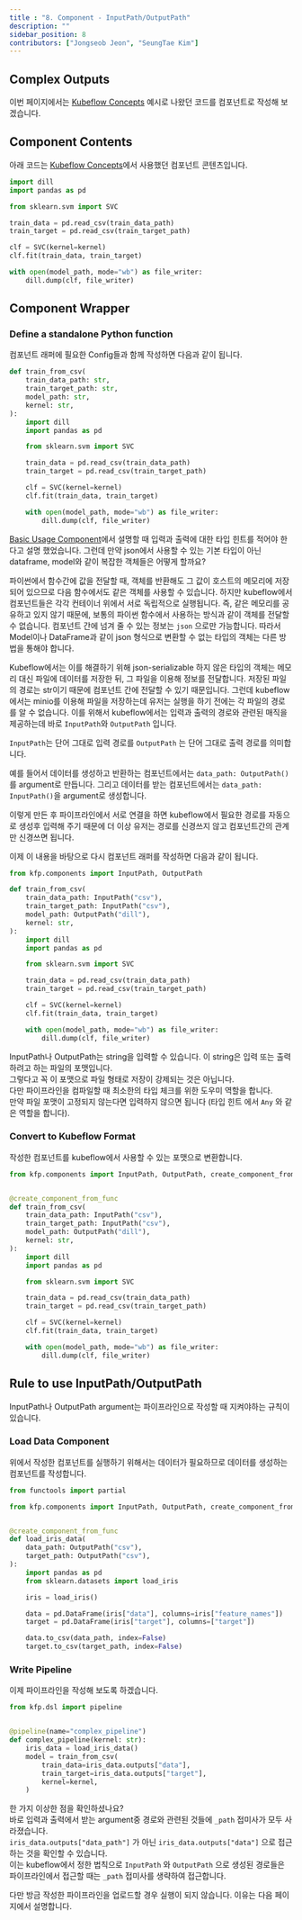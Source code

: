 ```yaml
---
title : "8. Component - InputPath/OutputPath"
description: ""
sidebar_position: 8
contributors: ["Jongseob Jeon", "SeungTae Kim"]
---
```



## Complex Outputs

이번 페이지에서는 [Kubeflow Concepts](../kubeflow/kubeflow-concepts.md#component-contents) 예시로 나왔던 코드를 컴포넌트로 작성해 보겠습니다.

## Component Contents

아래 코드는 [Kubeflow Concepts](../kubeflow/kubeflow-concepts.md#component-contents)에서 사용했던 컴포넌트 콘텐츠입니다.

```python
import dill
import pandas as pd

from sklearn.svm import SVC

train_data = pd.read_csv(train_data_path)
train_target = pd.read_csv(train_target_path)

clf = SVC(kernel=kernel)
clf.fit(train_data, train_target)

with open(model_path, mode="wb") as file_writer:
    dill.dump(clf, file_writer)
```

## Component Wrapper

### Define a standalone Python function

컴포넌트 래퍼에 필요한 Config들과 함께 작성하면 다음과 같이 됩니다.

```python
def train_from_csv(
    train_data_path: str,
    train_target_path: str,
    model_path: str,
    kernel: str,
):
    import dill
    import pandas as pd

    from sklearn.svm import SVC

    train_data = pd.read_csv(train_data_path)
    train_target = pd.read_csv(train_target_path)

    clf = SVC(kernel=kernel)
    clf.fit(train_data, train_target)

    with open(model_path, mode="wb") as file_writer:
        dill.dump(clf, file_writer)
```

[Basic Usage Component](../kubeflow/basic-component)에서 설명할 때 입력과 출력에 대한 타입 힌트를 적어야 한다고 설명 했었습니다. 그런데 만약 json에서 사용할 수 있는 기본 타입이 아닌 dataframe, model와 같이 복잡한 객체들은 어떻게 할까요?

파이썬에서 함수간에 값을 전달할 때, 객체를 반환해도 그 값이 호스트의 메모리에 저장되어 있으므로 다음 함수에서도 같은 객체를 사용할 수 있습니다. 하지만 kubeflow에서 컴포넌트들은 각각 컨테이너 위에서 서로 독립적으로 실행됩니다. 즉, 같은 메모리를 공유하고 있지 않기 때문에, 보통의 파이썬 함수에서 사용하는 방식과 같이 객체를 전달할 수 없습니다. 컴포넌트 간에 넘겨 줄 수 있는 정보는 `json` 으로만 가능합니다. 따라서 Model이나 DataFrame과 같이 json 형식으로 변환할 수 없는 타입의 객체는 다른 방법을 통해야 합니다.

Kubeflow에서는 이를 해결하기 위해 json-serializable 하지 않은 타입의 객체는 메모리 대신 파일에 데이터를 저장한 뒤, 그 파일을 이용해 정보를 전달합니다. 저장된 파일의 경로는 str이기 때문에 컴포넌트 간에 전달할 수 있기 때문입니다. 그런데 kubeflow에서는 minio를 이용해 파일을 저장하는데 유저는 실행을 하기 전에는 각 파일의 경로를 알 수 없습니다. 이를 위해서 kubeflow에서는 입력과 출력의 경로와 관련된 매직을 제공하는데 바로 `InputPath`와 `OutputPath` 입니다.

`InputPath`는 단어 그대로 입력 경로를 `OutputPath` 는 단어 그대로 출력 경로를 의미합니다.

예를 들어서 데이터를 생성하고 반환하는 컴포넌트에서는 `data_path: OutputPath()`를 argument로 만듭니다.
그리고 데이터를 받는 컴포넌트에서는 `data_path: InputPath()`을 argument로 생성합니다.

이렇게 만든 후 파이프라인에서 서로 연결을 하면 kubeflow에서 필요한 경로를 자동으로 생성후 입력해 주기 때문에 더 이상 유저는 경로를 신경쓰지 않고 컴포넌트간의 관계만 신경쓰면 됩니다.

이제 이 내용을 바탕으로 다시 컴포넌트 래퍼를 작성하면 다음과 같이 됩니다.

```python
from kfp.components import InputPath, OutputPath

def train_from_csv(
    train_data_path: InputPath("csv"),
    train_target_path: InputPath("csv"),
    model_path: OutputPath("dill"),
    kernel: str,
):
    import dill
    import pandas as pd

    from sklearn.svm import SVC

    train_data = pd.read_csv(train_data_path)
    train_target = pd.read_csv(train_target_path)

    clf = SVC(kernel=kernel)
    clf.fit(train_data, train_target)

    with open(model_path, mode="wb") as file_writer:
        dill.dump(clf, file_writer)
```

InputPath나 OutputPath는 string을 입력할 수 있습니다. 이 string은 입력 또는 출력하려고 하는 파일의 포맷입니다.  
그렇다고 꼭 이 포맷으로 파일 형태로 저장이 강제되는 것은 아닙니다.  
다만 파이프라인을 컴파일할 때 최소한의 타입 체크를 위한 도우미 역할을 합니다.  
만약 파일 포맷이 고정되지 않는다면 입력하지 않으면 됩니다 (타입 힌트 에서 `Any` 와 같은 역할을 합니다).

### Convert to Kubeflow Format

작성한 컴포넌트를 kubeflow에서 사용할 수 있는 포맷으로 변환합니다.

```python
from kfp.components import InputPath, OutputPath, create_component_from_func


@create_component_from_func
def train_from_csv(
    train_data_path: InputPath("csv"),
    train_target_path: InputPath("csv"),
    model_path: OutputPath("dill"),
    kernel: str,
):
    import dill
    import pandas as pd

    from sklearn.svm import SVC

    train_data = pd.read_csv(train_data_path)
    train_target = pd.read_csv(train_target_path)

    clf = SVC(kernel=kernel)
    clf.fit(train_data, train_target)

    with open(model_path, mode="wb") as file_writer:
        dill.dump(clf, file_writer)
```

## Rule to use InputPath/OutputPath

InputPath나 OutputPath argument는 파이프라인으로 작성할 때 지켜야하는 규칙이 있습니다.

### Load Data Component

위에서 작성한 컴포넌트를 실행하기 위해서는 데이터가 필요하므로 데이터를 생성하는 컴포넌트를 작성합니다.

```python
from functools import partial

from kfp.components import InputPath, OutputPath, create_component_from_func


@create_component_from_func
def load_iris_data(
    data_path: OutputPath("csv"),
    target_path: OutputPath("csv"),
):
    import pandas as pd
    from sklearn.datasets import load_iris

    iris = load_iris()

    data = pd.DataFrame(iris["data"], columns=iris["feature_names"])
    target = pd.DataFrame(iris["target"], columns=["target"])

    data.to_csv(data_path, index=False)
    target.to_csv(target_path, index=False)
```

### Write Pipeline

이제 파이프라인을 작성해 보도록 하겠습니다.

```python
from kfp.dsl import pipeline


@pipeline(name="complex_pipeline")
def complex_pipeline(kernel: str):
    iris_data = load_iris_data()
    model = train_from_csv(
        train_data=iris_data.outputs["data"],
        train_target=iris_data.outputs["target"],
        kernel=kernel,
    )
```

한 가지 이상한 점을 확인하셨나요?  
바로 입력과 출력에서 받는 argument중 경로와 관련된 것들에 `_path` 접미사가 모두 사라졌습니다.  
`iris_data.outputs["data_path"]` 가 아닌 `iris_data.outputs["data"]` 으로 접근하는 것을 확인할 수 있습니다.  
이는 kubeflow에서 정한 법칙으로 `InputPath` 와 `OutputPath` 으로 생성된 경로들은 파이프라인에서 접근할 때는 `_path` 접미사를 생략하여 접근합니다.

다만 방금 작성한 파이프라인을 업로드할 경우 실행이 되지 않습니다.
이유는 다음 페이지에서 설명합니다.
